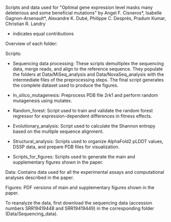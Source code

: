 Scripts and data used for "Optimal gene expression level masks many deleterious and some beneficial mutations" by Angel F. Cisneros*, Isabelle Gagnon-Arsenault*, Alexandre K. Dubé, Philippe C. Després, Pradum Kumar, Christian R. Landry

* indicates equal contributions

Overview of each folder:

Scripts:

- Sequencing data processing: These scripts demultiplex the sequencing data, merge reads, and align to the reference sequence. They populate the folders at Data/MiSeq_analysis and Data/NovaSeq_analysis with the intermediate files of the preprocessing steps. The final script generates the complete dataset used to produce the figures.

- In_silico_mutagenesis: Preprocess PDB file 2rk1 and perform random mutagenesis using mutatex.

- Random_forest: Script used to train and validate the random forest regressor for expression-dependent differences in fitness effects.

- Evolutionary_analysis: Script used to calculate the Shannon entropy based on the multiple sequence alignment.

- Structural_analysis: Scripts used to organize AlphaFold2 pLDDT values, DSSP data, and prepare PDB files for visualization.

- Scripts_for_figures: Scripts used to generate the main and supplementary figures shown in the paper.

Data: Contains data used for all the experimental assays and computational analyses described in the paper.

Figures: PDF versions of main and supplementary figures shown in the paper.

To reanalyze the data, first download the sequencing data (accession numbers SRR19419448 and SRR19419449) in the corresponding folder (Data/Sequencing_data).


